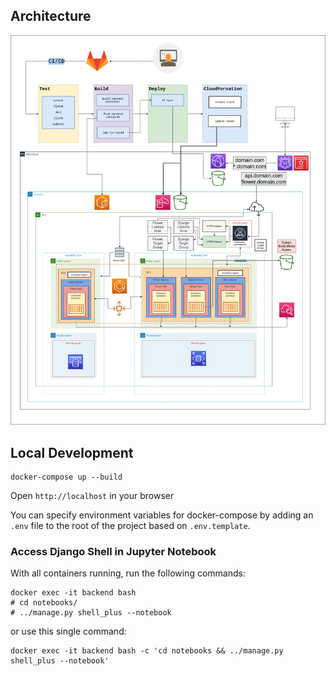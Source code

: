 ## Architecture

![png](/draw.png)

## Local Development

```
docker-compose up --build
```

Open `http://localhost` in your browser

You can specify environment variables for docker-compose by adding an `.env` file to the root of the project based on `.env.template`.

### Access Django Shell in Jupyter Notebook

With all containers running, run the following commands:

```
docker exec -it backend bash
# cd notebooks/
# ../manage.py shell_plus --notebook
```

or use this single command:

```
docker exec -it backend bash -c 'cd notebooks && ../manage.py shell_plus --notebook'
```
